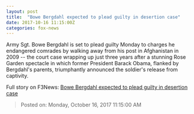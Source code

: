 ```yaml
---
layout: post
title:  "Bowe Bergdahl expected to plead guilty in desertion case"
date: 2017-10-16 11:15:00Z
categories: fox-news
---
```


Army Sgt. Bowe Bergdahl is set to plead guilty Monday to charges he endangered comrades by walking away from his post in Afghanistan in 2009 -- the court case wrapping up just three years after a stunning Rose Garden spectacle in which former President Barack Obama, flanked by Bergdahl's parents, triumphantly announced the soldier's release from captivity.


Full story on F3News: [Bowe Bergdahl expected to plead guilty in desertion case](http://www.f3nws.com/n/v3RcxC)

> Posted on: Monday, October 16, 2017 11:15:00 AM
